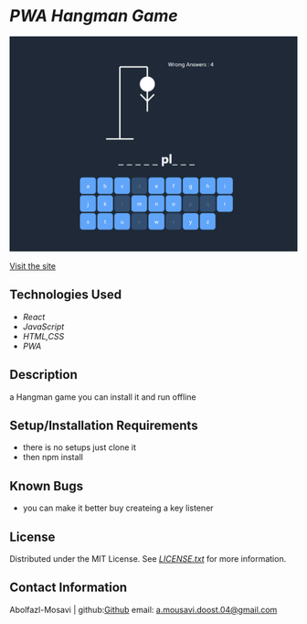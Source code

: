 # _PWA Hangman Game_

![PWAHangmanGame](https://github.com/Abolfazl-Mousavi/pwa-hangman/blob/main/Screenshot%202022-10-20%20220149.png)

[Visit the site](https://pwa-hangman.netlify.app/)

## Technologies Used

* _React_
* _JavaScript_
* _HTML,CSS_
* _PWA_

## Description

a Hangman game you can install it and run offline 

## Setup/Installation Requirements

* there is no setups just clone it 
* then npm install

## Known Bugs

* you can make it better buy createing a key listener 

## License
Distributed under the MIT License. See _[LICENSE.txt](https://github.com/Abolfazl-Mousavi/SolarSystem-three.js/blob/main/LICENSE.text)_ for more information.


## Contact Information

Abolfazl-Mosavi | github:[Github](https://github.com/Abolfazl-Mousavi) email: [a.mousavi.doost.04@gmail.com](mailto:a.mousavi.doost@gmail.com)

